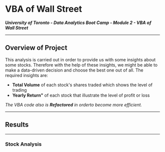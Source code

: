# VBA of Wall Street

***University of Toronto - Data Analytics Boot Camp - Module 2 - VBA of Wall Street***

---

## Overview of Project

This analysis is carried out in order to provide us with some insights about some stocks. Therefore with the help of these insights, we might be able to make a data-driven decision and choose the best one out of all. The required insights are:
  - **Total Volume** of each stock's shares traded which shows the level of trading
  - **Yearly Return"** of each stock that illustrate the level of profit or loss

*The VBA code also is **Refactored** in orderto become more efficient.*

---

## Results

---

### Stock Analysis
   
